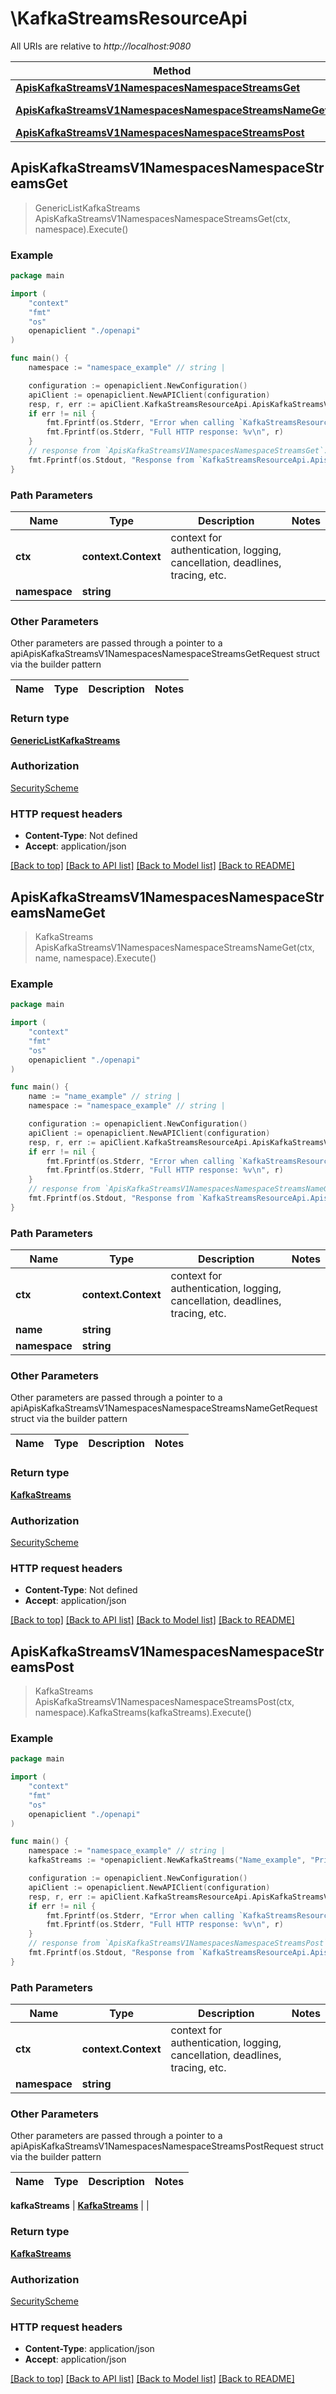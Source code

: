 # \KafkaStreamsResourceApi

All URIs are relative to *http://localhost:9080*

Method | HTTP request | Description
------------- | ------------- | -------------
[**ApisKafkaStreamsV1NamespacesNamespaceStreamsGet**](KafkaStreamsResourceApi.md#ApisKafkaStreamsV1NamespacesNamespaceStreamsGet) | **Get** /apis/kafka.streams/v1/namespaces/{namespace}/streams | 
[**ApisKafkaStreamsV1NamespacesNamespaceStreamsNameGet**](KafkaStreamsResourceApi.md#ApisKafkaStreamsV1NamespacesNamespaceStreamsNameGet) | **Get** /apis/kafka.streams/v1/namespaces/{namespace}/streams/{name} | 
[**ApisKafkaStreamsV1NamespacesNamespaceStreamsPost**](KafkaStreamsResourceApi.md#ApisKafkaStreamsV1NamespacesNamespaceStreamsPost) | **Post** /apis/kafka.streams/v1/namespaces/{namespace}/streams | 



## ApisKafkaStreamsV1NamespacesNamespaceStreamsGet

> GenericListKafkaStreams ApisKafkaStreamsV1NamespacesNamespaceStreamsGet(ctx, namespace).Execute()



### Example

```go
package main

import (
    "context"
    "fmt"
    "os"
    openapiclient "./openapi"
)

func main() {
    namespace := "namespace_example" // string | 

    configuration := openapiclient.NewConfiguration()
    apiClient := openapiclient.NewAPIClient(configuration)
    resp, r, err := apiClient.KafkaStreamsResourceApi.ApisKafkaStreamsV1NamespacesNamespaceStreamsGet(context.Background(), namespace).Execute()
    if err != nil {
        fmt.Fprintf(os.Stderr, "Error when calling `KafkaStreamsResourceApi.ApisKafkaStreamsV1NamespacesNamespaceStreamsGet``: %v\n", err)
        fmt.Fprintf(os.Stderr, "Full HTTP response: %v\n", r)
    }
    // response from `ApisKafkaStreamsV1NamespacesNamespaceStreamsGet`: GenericListKafkaStreams
    fmt.Fprintf(os.Stdout, "Response from `KafkaStreamsResourceApi.ApisKafkaStreamsV1NamespacesNamespaceStreamsGet`: %v\n", resp)
}
```

### Path Parameters


Name | Type | Description  | Notes
------------- | ------------- | ------------- | -------------
**ctx** | **context.Context** | context for authentication, logging, cancellation, deadlines, tracing, etc.
**namespace** | **string** |  | 

### Other Parameters

Other parameters are passed through a pointer to a apiApisKafkaStreamsV1NamespacesNamespaceStreamsGetRequest struct via the builder pattern


Name | Type | Description  | Notes
------------- | ------------- | ------------- | -------------


### Return type

[**GenericListKafkaStreams**](GenericListKafkaStreams.md)

### Authorization

[SecurityScheme](../README.md#SecurityScheme)

### HTTP request headers

- **Content-Type**: Not defined
- **Accept**: application/json

[[Back to top]](#) [[Back to API list]](../README.md#documentation-for-api-endpoints)
[[Back to Model list]](../README.md#documentation-for-models)
[[Back to README]](../README.md)


## ApisKafkaStreamsV1NamespacesNamespaceStreamsNameGet

> KafkaStreams ApisKafkaStreamsV1NamespacesNamespaceStreamsNameGet(ctx, name, namespace).Execute()



### Example

```go
package main

import (
    "context"
    "fmt"
    "os"
    openapiclient "./openapi"
)

func main() {
    name := "name_example" // string | 
    namespace := "namespace_example" // string | 

    configuration := openapiclient.NewConfiguration()
    apiClient := openapiclient.NewAPIClient(configuration)
    resp, r, err := apiClient.KafkaStreamsResourceApi.ApisKafkaStreamsV1NamespacesNamespaceStreamsNameGet(context.Background(), name, namespace).Execute()
    if err != nil {
        fmt.Fprintf(os.Stderr, "Error when calling `KafkaStreamsResourceApi.ApisKafkaStreamsV1NamespacesNamespaceStreamsNameGet``: %v\n", err)
        fmt.Fprintf(os.Stderr, "Full HTTP response: %v\n", r)
    }
    // response from `ApisKafkaStreamsV1NamespacesNamespaceStreamsNameGet`: KafkaStreams
    fmt.Fprintf(os.Stdout, "Response from `KafkaStreamsResourceApi.ApisKafkaStreamsV1NamespacesNamespaceStreamsNameGet`: %v\n", resp)
}
```

### Path Parameters


Name | Type | Description  | Notes
------------- | ------------- | ------------- | -------------
**ctx** | **context.Context** | context for authentication, logging, cancellation, deadlines, tracing, etc.
**name** | **string** |  | 
**namespace** | **string** |  | 

### Other Parameters

Other parameters are passed through a pointer to a apiApisKafkaStreamsV1NamespacesNamespaceStreamsNameGetRequest struct via the builder pattern


Name | Type | Description  | Notes
------------- | ------------- | ------------- | -------------



### Return type

[**KafkaStreams**](KafkaStreams.md)

### Authorization

[SecurityScheme](../README.md#SecurityScheme)

### HTTP request headers

- **Content-Type**: Not defined
- **Accept**: application/json

[[Back to top]](#) [[Back to API list]](../README.md#documentation-for-api-endpoints)
[[Back to Model list]](../README.md#documentation-for-models)
[[Back to README]](../README.md)


## ApisKafkaStreamsV1NamespacesNamespaceStreamsPost

> KafkaStreams ApisKafkaStreamsV1NamespacesNamespaceStreamsPost(ctx, namespace).KafkaStreams(kafkaStreams).Execute()



### Example

```go
package main

import (
    "context"
    "fmt"
    "os"
    openapiclient "./openapi"
)

func main() {
    namespace := "namespace_example" // string | 
    kafkaStreams := *openapiclient.NewKafkaStreams("Name_example", "Principal_example") // KafkaStreams |  (optional)

    configuration := openapiclient.NewConfiguration()
    apiClient := openapiclient.NewAPIClient(configuration)
    resp, r, err := apiClient.KafkaStreamsResourceApi.ApisKafkaStreamsV1NamespacesNamespaceStreamsPost(context.Background(), namespace).KafkaStreams(kafkaStreams).Execute()
    if err != nil {
        fmt.Fprintf(os.Stderr, "Error when calling `KafkaStreamsResourceApi.ApisKafkaStreamsV1NamespacesNamespaceStreamsPost``: %v\n", err)
        fmt.Fprintf(os.Stderr, "Full HTTP response: %v\n", r)
    }
    // response from `ApisKafkaStreamsV1NamespacesNamespaceStreamsPost`: KafkaStreams
    fmt.Fprintf(os.Stdout, "Response from `KafkaStreamsResourceApi.ApisKafkaStreamsV1NamespacesNamespaceStreamsPost`: %v\n", resp)
}
```

### Path Parameters


Name | Type | Description  | Notes
------------- | ------------- | ------------- | -------------
**ctx** | **context.Context** | context for authentication, logging, cancellation, deadlines, tracing, etc.
**namespace** | **string** |  | 

### Other Parameters

Other parameters are passed through a pointer to a apiApisKafkaStreamsV1NamespacesNamespaceStreamsPostRequest struct via the builder pattern


Name | Type | Description  | Notes
------------- | ------------- | ------------- | -------------

 **kafkaStreams** | [**KafkaStreams**](KafkaStreams.md) |  | 

### Return type

[**KafkaStreams**](KafkaStreams.md)

### Authorization

[SecurityScheme](../README.md#SecurityScheme)

### HTTP request headers

- **Content-Type**: application/json
- **Accept**: application/json

[[Back to top]](#) [[Back to API list]](../README.md#documentation-for-api-endpoints)
[[Back to Model list]](../README.md#documentation-for-models)
[[Back to README]](../README.md)


